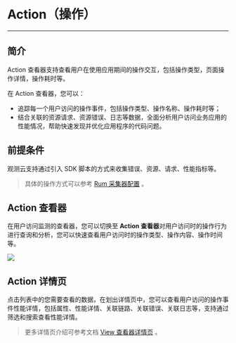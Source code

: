 # Action（操作）
---

## 简介

Action 查看器支持查看用户在使用应用期间的操作交互，包括操作类型，页面操作详情，操作耗时等。

在 Action 查看器，您可以：

- 追踪每一个用户访问的操作事件，包括操作类型、操作名称、操作耗时等； 
- 结合关联的资源请求、资源错误、日志等数据，全面分析用户访问业务应用的性能情况，帮助快速发现并优化应用程序的代码问题。

## 前提条件

观测云支持通过引入 SDK 脚本的方式来收集错误、资源、请求、性能指标等。

> 具体的操作方式可以参考 [Rum 采集器配置](../../datakit/rum.md) 。

## Action 查看器

在用户访问监测的查看器，您可以切换至 **Action 查看器**对用户访问时的操作行为进行查询和分析，您可以快速查看用户访问时的操作类型、操作内容、操作时间等。

![](../img/12.rum_explorer_4.png)

## Action 详情页

点击列表中的您需要查看的数据，在划出详情页中，您可以查看用户访问的操作事件性能详情，包括属性、性能详情、关联链路、关联错误、关联日志等，支持通过筛选和搜索查看性能详情。

> 更多详情页介绍可参考文档 [View 查看器详情页](view.md) 。

